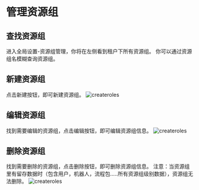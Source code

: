 # 管理资源组

## 查找资源组
进入全局设置-资源组管理，你将在左侧看到租户下所有资源组。
你可以通过资源组名模糊查询资源组。


## 新建资源组
点击新建按钮，即可新建资源组。
![createroles](https://docimages.blob.core.chinacloudapi.cn/images/Console/group/addgroup.png)

## 编辑资源组
找到需要编辑的资源组，点击编辑按钮，即可编辑资源组信息。
![createroles](https://docimages.blob.core.chinacloudapi.cn/images/Console/group/editgroup.png)

## 删除资源组
找到需要删除的资源组，点击删除按钮，即可删除资源组信息。
注意：当资源组里有留存数据时（包含用户，机器人，流程包.....所有资源组级别数据），资源组无法删除。
![createroles](https://docimages.blob.core.chinacloudapi.cn/images/Console/group/deletegroup.png)

